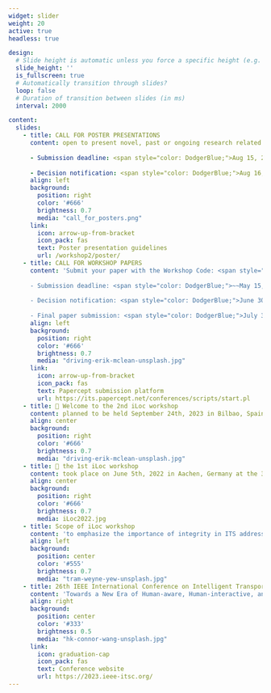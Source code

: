 ```yaml
---
widget: slider
weight: 20
active: true
headless: true

design:
  # Slide height is automatic unless you force a specific height (e.g. '400px')
  slide_height: ''
  is_fullscreen: true
  # Automatically transition through slides?
  loop: false
  # Duration of transition between slides (in ms)
  interval: 2000

content:
  slides:
    - title: CALL FOR POSTER PRESENTATIONS
      content: open to present novel, past or ongoing research related to the topics covered by the workshop
      
      - Submission deadline: <span style="color: DodgerBlue;">Aug 15, 2023</span>
      
      - Decision notification: <span style="color: DodgerBlue;">Aug 16, 2023</span>
      align: left
      background:
        position: right
        color: '#666'
        brightness: 0.7
        media: "call_for_posters.png"
      link:
        icon: arrow-up-from-bracket
        icon_pack: fas
        text: Poster presentation guidelines
        url: /workshop2/poster/
    - title: CALL FOR WORKSHOP PAPERS
      content: 'Submit your paper with the Workshop Code: <span style="color: Red;">**u41sy**</span>
      
      - Submission deadline: <span style="color: DodgerBlue;">~~May 15, 2023~~ ~~May 22, 2023~~ May 28, 2023</span>
      
      - Decision notification: <span style="color: DodgerBlue;">June 30, 2023</span>
      
      - Final paper submission: <span style="color: DodgerBlue;">July 31, 2023</span>'
      align: left
      background:
        position: right
        color: '#666'
        brightness: 0.7
        media: "driving-erik-mclean-unsplash.jpg"
      link:
        icon: arrow-up-from-bracket
        icon_pack: fas
        text: Papercept submission platform
        url: https://its.papercept.net/conferences/scripts/start.pl
    - title: 👋 Welcome to the 2nd iLoc workshop
      content: planned to be held September 24th, 2023 in Bilbao, Spain at the 26th IEEE ITSC
      align: center
      background:
        position: right
        color: '#666'
        brightness: 0.7
        media: "driving-erik-mclean-unsplash.jpg"
    - title: 👋 the 1st iLoc workshop
      content: took place on June 5th, 2022 in Aachen, Germany at the 33rd IEEE IV Symposium
      align: center
      background:
        position: right
        color: '#666'
        brightness: 0.7
        media: iLoc2022.jpg
    - title: Scope of iLoc workshop
      content: 'to emphasize the importance of integrity in ITS addressing the scientific challenges with respect to the management of localization integrity for vehicle navigation in complex traffic environments including its use as part of perception tasks.'
      align: left
      background:
        position: center
        color: '#555'
        brightness: 0.7
        media: "tram-weyne-yew-unsplash.jpg"
    - title: 26th IEEE International Conference on Intelligent Transportation Systems
      content: 'Towards a New Era of Human-aware, Human-interactive, and Human-friendly ITS'
      align: right
      background:
        position: center
        color: '#333'
        brightness: 0.5
        media: "hk-connor-wang-unsplash.jpg"
      link:
        icon: graduation-cap
        icon_pack: fas
        text: Conference website
        url: https://2023.ieee-itsc.org/
---
```

